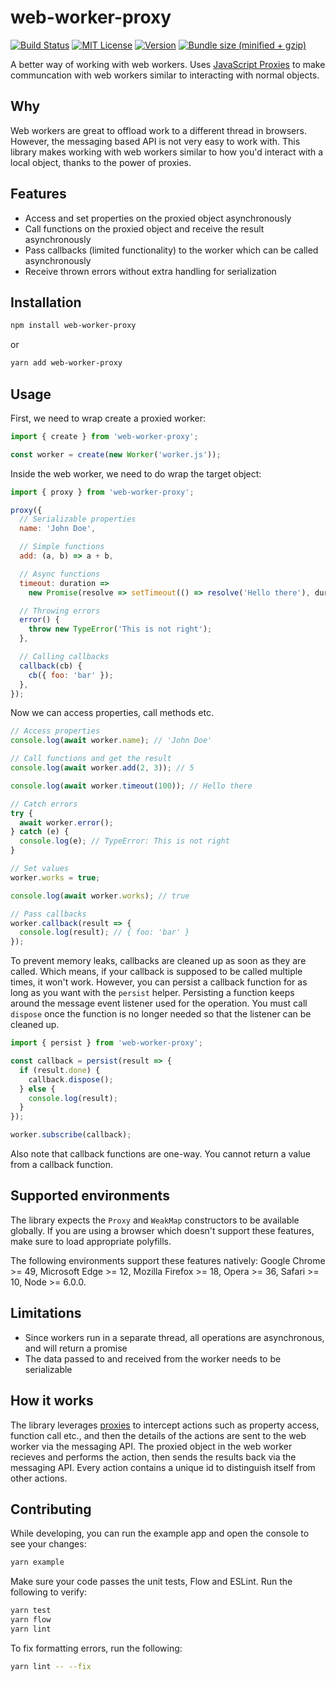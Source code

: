# web-worker-proxy

[![Build Status][build-badge]][build]
[![MIT License][license-badge]][license]
[![Version][version-badge]][package]
[![Bundle size (minified + gzip)][bundle-size-badge]][bundle-size]

A better way of working with web workers. Uses [JavaScript Proxies](https://developer.mozilla.org/en-US/docs/Web/JavaScript/Reference/Global_Objects/Proxy) to make communcation with web workers similar to interacting with normal objects.

## Why

Web workers are great to offload work to a different thread in browsers. However, the messaging based API is not very easy to work with. This library makes working with web workers similar to how you'd interact with a local object, thanks to the power of proxies.

## Features

- Access and set properties on the proxied object asynchronously
- Call functions on the proxied object and receive the result asynchronously
- Pass callbacks (limited functionality) to the worker which can be called asynchronously
- Receive thrown errors without extra handling for serialization

## Installation

```sh
npm install web-worker-proxy
```

or

```sh
yarn add web-worker-proxy
```

## Usage

First, we need to wrap create a proxied worker:

```js
import { create } from 'web-worker-proxy';

const worker = create(new Worker('worker.js'));
```

Inside the web worker, we need to do wrap the target object:

```js
import { proxy } from 'web-worker-proxy';

proxy({
  // Serializable properties
  name: 'John Doe',

  // Simple functions
  add: (a, b) => a + b,

  // Async functions
  timeout: duration =>
    new Promise(resolve => setTimeout(() => resolve('Hello there'), duration)),

  // Throwing errors
  error() {
    throw new TypeError('This is not right');
  },

  // Calling callbacks
  callback(cb) {
    cb({ foo: 'bar' });
  },
});
```

Now we can access properties, call methods etc.

```js
// Access properties
console.log(await worker.name); // 'John Doe'

// Call functions and get the result
console.log(await worker.add(2, 3)); // 5

console.log(await worker.timeout(100)); // Hello there

// Catch errors
try {
  await worker.error();
} catch (e) {
  console.log(e); // TypeError: This is not right
}

// Set values
worker.works = true;

console.log(await worker.works); // true

// Pass callbacks
worker.callback(result => {
  console.log(result); // { foo: 'bar' }
});
```

To prevent memory leaks, callbacks are cleaned up as soon as they are called. Which means, if your callback is supposed to be called multiple times, it won't work. However, you can persist a callback function for as long as you want with the `persist` helper. Persisting a function keeps around the message event listener used for the operation. You must call `dispose` once the function is no longer needed so that the listener can be cleaned up.

```js
import { persist } from 'web-worker-proxy';

const callback = persist(result => {
  if (result.done) {
    callback.dispose();
  } else {
    console.log(result);
  }
});

worker.subscribe(callback);
```

Also note that callback functions are one-way. You cannot return a value from a callback function.

## Supported environments

The library expects the `Proxy` and `WeakMap` constructors to be available globally. If you are using a browser which doesn't support these features, make sure to load appropriate polyfills.

The following environments support these features natively: Google Chrome >= 49, Microsoft Edge >= 12, Mozilla Firefox >= 18, Opera >= 36, Safari >= 10, Node >= 6.0.0.

## Limitations

- Since workers run in a separate thread, all operations are asynchronous, and will return a promise
- The data passed to and received from the worker needs to be serializable

## How it works

The library leverages [proxies](https://developer.mozilla.org/en-US/docs/Web/JavaScript/Reference/Global_Objects/Proxy) to intercept actions such as property access, function call etc., and then the details of the actions are sent to the web worker via the messaging API. The proxied object in the web worker recieves and performs the action, then sends the results back via the messaging API. Every action contains a unique id to distinguish itself from other actions.

## Contributing

While developing, you can run the example app and open the console to see your changes:

```sh
yarn example
```

Make sure your code passes the unit tests, Flow and ESLint. Run the following to verify:

```sh
yarn test
yarn flow
yarn lint
```

To fix formatting errors, run the following:

```sh
yarn lint -- --fix
```

<!-- badges -->

[build-badge]: https://img.shields.io/circleci/project/github/satya164/web-worker-proxy/master.svg?style=flat-square
[build]: https://circleci.com/gh/satya164/web-worker-proxy
[license-badge]: https://img.shields.io/npm/l/web-worker-proxy.svg?style=flat-square
[license]: https://opensource.org/licenses/MIT
[version-badge]: https://img.shields.io/npm/v/web-worker-proxy.svg?style=flat-square
[package]: https://www.npmjs.com/package/web-worker-proxy
[bundle-size-badge]: https://img.shields.io/bundlephobia/minzip/web-worker-proxy.svg?style=flat-square
[bundle-size]: https://bundlephobia.com/result?p=web-worker-proxy
